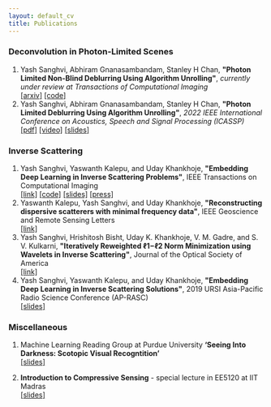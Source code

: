 ```yaml
---
layout: default_cv
title: Publications
---
```

### Deconvolution in Photon-Limited Scenes
1. Yash Sanghvi, Abhiram Gnanasambandam, Stanley H Chan, **"Photon Limited Non-Blind Deblurring Using Algorithm Unrolling"**, _currently under review at Transactions of Computational Imaging_ <br> [[arxiv]](https://arxiv.org/abs/2110.15314) [[code]](https://github.com/sanghviyashiitb/poisson-deblurring)
2. Yash Sanghvi, Abhiram Gnanasambandam, Stanley H Chan, **"Photon Limited Deblurring Using Algorithm Unrolling"**, _2022 IEEE International Conference on Acoustics, Speech and Signal Processing (ICASSP)_ <br> [[pdf]](https://ieeexplore.ieee.org/stamp/stamp.jsp?arnumber=9746543)  [[video]](https://youtu.be/bJHiUKzjaCI) [[slides]](https://drive.google.com/file/d/1jWE6lYoINvlLndliJ6LSxSfdWK8wyxko/view?usp=sharing)


### Inverse Scattering
1. Yash Sanghvi, Yaswanth Kalepu, and Uday Khankhoje, **"Embedding Deep Learning in Inverse Scattering Problems"**, IEEE Transactions on Computational Imaging <br>
[[link]](https://ieeexplore.ieee.org/document/8709721) [[code]](https://github.com/sanghviyashiitb/EmbeddingDLinISP-Github) [[slides]](/blog/2019-3-31-URSI) [[press]](https://www.thehindu.com/sci-tech/science/iit-ms-model-detects-cancer-with-deep-learning-microwave/article28422266.ece)
2. Yaswanth Kalepu, Yash Sanghvi, and Uday Khankhoje, **"Reconstructing dispersive scatterers with minimal frequency data"**, IEEE Geoscience and Remote Sensing Letters <br>
[[link]](https://ieeexplore.ieee.org/document/8976282)
3. Yash Sanghvi, Hrishitosh Bisht, Uday K. Khankhoje, V. M. Gadre, and S. V. Kulkarni, **"Iteratively Reweighted ℓ1−ℓ2 Norm Minimization using Wavelets in Inverse Scattering"**, Journal of the Optical Society of America <br>
[[link]](https://www.osapublishing.org/josaa/abstract.cfm?uri=josaa-37-4-680)
2. Yash Sanghvi, Yaswanth Kalepu, and Uday Khankhoje, **"Embedding Deep Learning in Inverse Scattering Solutions"**, 2019 URSI Asia-Pacific Radio Science Conference (AP-RASC) <br>
[[slides]](/blog/2019-3-31-URSI)

### Miscellaneous
1. Machine Learning Reading Group at Purdue University **‘Seeing Into Darkness: Scotopic Visual Recogntition’** <br> 
[[slides]](SeeingIntoDarkness_MLReadingGroup.pdf)

2. **Introduction to Compressive Sensing** - special lecture in EE5120 at IIT Madras <br>
[[slides]](/blog/2018-11-1-CS-tutorial)
  
